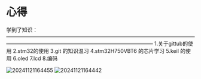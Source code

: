 # 心得

学到了知识：
————————————————————————————————————————————————————————————————
1.关于gittub的使用
2.stm32的使用
3.git 的知识温习
4.stm32H750VBT6 的芯片学习
5.keil 的使用
6.oled
7.lcd
8.编码







![20241121164455](https://github.com/user-attachments/assets/a3611048-5de8-4fa2-a874-b16d79e5c935)
![20241121164442](https://github.com/user-attachments/assets/2754f81e-7c3e-4323-867e-a5d5f6874e68)

